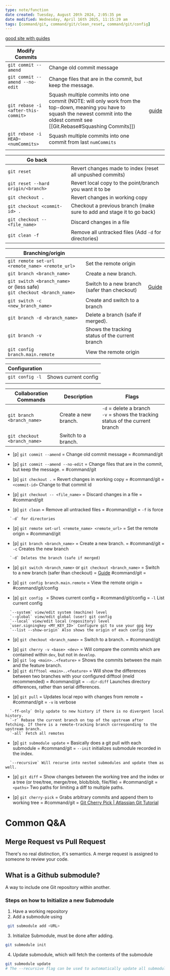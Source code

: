```yaml
---
type: note/function
date created: Tuesday, August 20th 2024, 2:05:35 pm
date modified: Wednesday, April 16th 2025, 11:15:29 am
tags: [command/git, command/git/clean_reset, command/git/config]
---
```

[good site with guides](https://graphite.dev/guides/topic/git)

| Modify Commits                      |                                                                                                                                                                                            |                                                                |
| ----------------------------------- | ------------------------------------------------------------------------------------------------------------------------------------------------------------------------------------------ | -------------------------------------------------------------- |
| `git commit --amend`                | Change old commit message                                                                                                                                                                  |                                                                |
| `git commit --amend --no-edit`      | Change files that are in the commit, but keep the message.                                                                                                                                 |                                                                |
| `git rebase -i <after-this-commit>` | Squash multiple commits into one commit (NOTE: will only work from the top-down, meaning you have to squash the newest commit into the oldest commit see [[Git.Rebase#Squashing Commits]]) | [guide](https://www.freecodecamp.org/news/git-squash-commits/) |
| `git rebase -i HEAD~<numCommits>`   | Squash multiple commits into one commit from last `numCommits`                                                                                                                             |                                                                |
|                                     |                                                                                                                                                                                            |                                                                |

| Go back                            |                                                                       |
| ---------------------------------- | --------------------------------------------------------------------- |
| `git reset`                        | Revert changes made to index (reset all unpushed commits)             |
| `git reset --hard origin/<branch>` | Revert local copy to the point/branch you want it to be               |
| `git checkout .`                   | Revert changes in working copy                                        |
| `git checkout <commit-id> .`       | Checkout a previous branch (make sure to add and stage it to go back) |
| `git checkout -- <file_name>`      | Discard changes in a file                                             |
| `git clean -f`                     | Remove all untracked files (Add `-d` for directories)                 |

| Branching/origin                                                             |                                                 |                                                             |
| ---------------------------------------------------------------------------- | ----------------------------------------------- | ----------------------------------------------------------- |
| `git remote set-url <remote_name> <remote_url>`                              | Set the remote origin                           |                                                             |
| `git branch <branch_name>`                                                   | Create a new branch.                            |                                                             |
| `git switch <branch_name>`<br>or (less safe)<br>`git checkout <branch_name>` | Switch to a new branch (safer than checkout)    | [Guide](https://graphite.dev/guides/git-checkout-vs-switch) |
| `git switch -c <new_branch_name>`                                            | Create and switch to a branch                   |                                                             |
| `git branch -d <branch_name>`                                                | Delete a branch (safe if merged).               |                                                             |
| `git branch -v`                                                              | Shows the tracking status of the current branch |                                                             |
| `git config branch.main.remote`                                              | View the remote origin                          |                                                             |


| Configuration   |                      |
| --------------- | -------------------- |
| `git config -l` | Shows current config |
|                 |                      |

| Collaboration Commands       | Description          | Flags                                                                            |
| ---------------------------- | -------------------- | -------------------------------------------------------------------------------- |
| `git branch <branch_name>`   | Create a new branch. | `-d` = delete a branch<br>`-v` = shows the tracking status of the current branch |
| `git checkout <branch_name>` | Switch to a branch.  |                                                                                  |



- [p] `git commit --amend` = Change old commit message = #command/git
<!--ID: 1751434089755-->

- [p] `git commit --amend --no-edit` = Change files that are in the commit, but keep the message. = #command/git
<!--ID: 1751434089759-->

- [p] `git checkout .` = Revert changes in working copy = #command/git = `<commit-id>` Change to that commit id
<!--ID: 1751434089763-->

- [p] `git checkout -- <file_name>` = Discard changes in a file = #command/git
<!--ID: 1751434089767-->

- [p] `git clean` = Remove all untracked files = #command/git = `-f` is force
<!--ID: 1751434382606-->

      `-d` for directories 
- [p] `git remote set-url <remote_name> <remote_url>` = Set the remote origin = #command/git
<!--ID: 1751434089772-->

- [p] `git branch <branch_name>` = Create a new branch. = #command/git = `-c` Creates the new branch
<!--ID: 1751434089776-->

      `-d` Deletes the branch (safe if merged)
- [p] `git switch <branch_name>` or `git checkout <branch_name>` = Switch to a new branch (safer than checkout) = [Guide](https://graphite.dev/guides/git-checkout-vs-switch) #command/git = 
<!--ID: 1751434089780-->

- [p] `git config branch.main.remote` = View the remote origin = #command/git/config
<!--ID: 1751434089785-->

- [p] `git config ` = Shows current config = #command/git/config = `-l` List current config
<!--ID: 1751434089790-->

      `--system` view/edit system (machine) level
      `--global` view/edit global (user) git config
      `--local` view/edit local (repository) level
      `user.signingkey <MY_KEY_ID>` Configure git to use your gpg key
      `--list --show-origin` Also shows the origin of each config item
- [p] `git checkout <branch_name>` = Switch to a branch. = #command/git
<!--ID: 1751434089795-->

- [p] `git cherry -v <base> <dev>` = Will compare the commits which are contained within `dev`, but not in `develop`.
- [p] `git log <main>..<feature>` = Shows the commits between the main and the feature branch.
- [p] `git difftool <main>..<feature>` = Will show the differences between two branches with your configured difftool (meld recommended) = #command/git = `--dir-diff` Launches directory differences, rather than serial differences.
<!--ID: 1751434089799-->

- [p] `git pull` = Updates local repo with changes from remote = #command/git = `-v` is verbose
<!--ID: 1751434089803-->

      `-ff-only` Only update to new history if there is no divergent local history.
      `-r` Rebase the current branch on top of the upstream after fetching. If there is a remote-tracking branch corresponding to the upstream branch.
      `-all` Fetch all remotes
- [p] `git submodule update` = Basically does a git pull with each submodule = #command/git = `--init` initializes submodule recorded in the index.
<!--ID: 1751434089808-->

      `--recursive` Will recurse into nested submodules and update them as well.
- [p] `git diff` = Show changes between the working tree and the index or a tree (or tree/tree, merge/tree, blob/blob, file/file) = #command/git = `<paths>` Two paths for limiting a diff to multiple paths. 
<!--ID: 1751434089812-->

- [p] `git cherry-pick` = Grabs arbitrary commits and append them to working tree = #command/git = [Git Cherry Pick | Atlassian Git Tutorial](https://www.atlassian.com/git/tutorials/cherry-pick)
<!--ID: 1751434089816-->


# Common Q&A

## Merge Request vs Pull Request
There's no real distinction, it's semantics. A merge request is assigned to someone to review your code.

## What is a Github submodule?
A way to include one Git repository within another.

### Steps on how to Initialize a new Submodule
1. Have a working repository
2. Add a submodule using 
  ```bash
   git submodule add <URL>
   ```
3. Initialize Submodule, must be done after adding. 
```bash
git submodule init
```
4. Update submodule, which will fetch the contents of the submodule
```bash
git submodule update
# The --recursive flag can be used to automatically update all submodules. 
```




